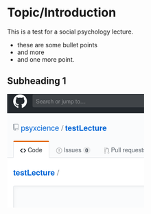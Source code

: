 # Topic/Introduction

This is a test for a social psychology lecture.
* these are some bullet points
* and more
* and one more point.

## Subheading 1

![Alt text](test.png?raw=true "Test Image")
